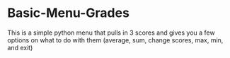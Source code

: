 # Basic-Menu-Grades
This is a simple python menu that pulls in 3 scores and gives you a few options on what to do with them (average, sum, change scores, max, min, and exit)
